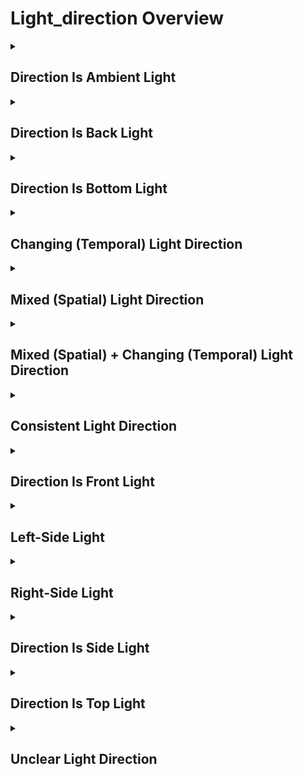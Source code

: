 # Light_direction Overview

<details>
<summary><h2>Direction Is Ambient Light</h2></summary>


<h3>🔵 Label Name:</h3>
<code>direction_is_ambient_light</code>


<h3>📖 Definition:</h3>
Are all subjects consistently lit with no dominant light direction, as shadows and highlights do not indicate a dominant (or key) light from the side, top, bottom, front, or back?

<details>
<summary><h4> Question (Definition)</h4></summary>

</details>

<details>
<summary><h4> Alternative Question</h4></summary>

- Is the lighting on the subject evenly distributed without a clear direction?

- Does the video feature illumination without a strong directional source?

- Is the subject lit primarily by soft, non-directional ambient light?

- Does the shot lack a dominant light source coming from one direction?

- Is the lighting in the scene diffuse, without strong highlights or shadows?

- Does the subject appear illuminated by scattered or indirect lighting?

- Is the main illumination provided by ambient, environmental light?

- Does the video rely on a soft, uniform light source rather than directional lighting?

</details>

<details>
<summary><h4> Prompt (Definition)</h4></summary>

- All subjects are consistently lit with no dominant light direction, as shadows and highlights do not indicate a dominant (or key) light from the side, top, bottom, front, or back.

</details>

<details>
<summary><h4> Alternative Prompt</h4></summary>

- A shot where the subject is lit with soft, ambient lighting.

- A video where the illumination is diffuse without strong highlights.

- A scene featuring non-directional light with an even glow.

- A sequence where scattered or indirect light provides illumination.

- A shot with balanced lighting, lacking a dominant light source.

- A video where no single light direction defines the subject’s appearance.

- A scene relying on ambient illumination rather than focused light.

- A shot where the subject appears naturally lit with no strong shadows.

</details>

<h4>🟢 Positive:</h4>
<code>self.lighting_setup.direction_is_ambient_light is True</code>

<h4>🔴 Negative:</h4>
<code>self.lighting_setup.direction_is_ambient_light is False</code>

</details>

<details>
<summary><h2>Direction Is Back Light</h2></summary>


<h3>🔵 Label Name:</h3>
<code>direction_is_back_light</code>


<h3>📖 Definition:</h3>
Are all subjects consistently back-lit by a noticeable (or key) light (not just ambient or fill light) coming from the far side, with the light source positioned within a 90-degree angle behind them, facing away from the camera?

<details>
<summary><h4> Question (Definition)</h4></summary>

</details>

<details>
<summary><h4> Alternative Question</h4></summary>

- Is the subject illuminated from behind?

- Does the lighting create a silhouette effect with strong contrast?

- Is the subject primarily lit from the back?

- Does the shot feature backlighting as the dominant illumination?

- Is the subject's front side darker due to backlight emphasis?

- Does the lighting come from behind the subject rather than the front?

- Is the scene primarily defined by a strong backlight?

- Is the main source of illumination positioned behind the subject?

</details>

<details>
<summary><h4> Prompt (Definition)</h4></summary>

- All subjects are consistently back-lit by noticeable (or key) light (not just ambient or fill light) coming from the far side, with the light source positioned within a 90-degree angle behind them, facing away from the camera.

</details>

<details>
<summary><h4> Alternative Prompt</h4></summary>

- The subject is illuminated from behind.

- A video where the subject is lit from the back, creating contrast.

- A scene featuring strong backlighting with silhouetting effects.

- A sequence where backlight defines the subject's appearance.

- A shot highlighting the subject’s edges through backlighting.

- A video where the lighting is primarily positioned behind the subject.

- A scene emphasizing backlight effects with shadowed front areas.

- A shot where the subject's front remains darker due to backlight.

</details>

<h4>🟢 Positive:</h4>
<code>self.lighting_setup.direction_is_back_light is True</code>

<h4>🔴 Negative:</h4>
<code>self.lighting_setup.direction_is_back_light is False</code>

</details>

<details>
<summary><h2>Direction Is Bottom Light</h2></summary>


<h3>🔵 Label Name:</h3>
<code>direction_is_bottom_light</code>


<h3>📖 Definition:</h3>
Are all subjects consistently illuminated by bottom lighting, with noticeable (or key) light (not just ambient or fill light) coming from below and casting shadows upward?

<details>
<summary><h4> Question (Definition)</h4></summary>

</details>

<details>
<summary><h4> Alternative Question</h4></summary>

- Is the subject illuminated from below, casting shadows upward?

- Does the lighting create upward-facing shadows on the subject?

- Is the scene characterized by light coming from underneath?

- Does the shot feature bottom lighting as the main illumination?

- Is the subject’s face or body partially obscured due to under-lighting?

- Does the video emphasize shadows above the subject’s eyes or chin?

- Is the main source of illumination positioned directly below?

- Is the subject’s form shaped by a strong upward lighting effect?

</details>

<details>
<summary><h4> Prompt (Definition)</h4></summary>

- All subjects are consistently illuminated by bottom lighting, with noticeable (or key) light (not just ambient or fill light) coming from below and casting shadows upward.

</details>

<details>
<summary><h4> Alternative Prompt</h4></summary>

- The subject is illuminated from below, casting shadows upward.

- A video where the subject is dramatically lit from underneath.

- A scene featuring eerie bottom lighting contrast.

- A sequence where under-lighting creates an unnatural look on the subject.

- A shot where the subject’s features are shaped by bottom-up light.

- A video where shadows form above the subject due to under-lighting.

- A scene with strong highlights on the subject’s lower face and body.

- A shot where the subject appears unsettling due to strong upward light.

</details>

<h4>🟢 Positive:</h4>
<code>self.lighting_setup.direction_is_bottom_light is True</code>

<h4>🔴 Negative:</h4>
<code>self.lighting_setup.direction_is_bottom_light is False</code>

</details>

<details>
<summary><h2>Changing (Temporal) Light Direction</h2></summary>


<h3>🔵 Label Name:</h3>
<code>direction_is_complex_changing</code>


<h3>📖 Definition:</h3>
Does the dominant light direction on the subject(s) change over time, as judged from the camera's perspective?

<details>
<summary><h4> Question (Definition)</h4></summary>

</details>

<details>
<summary><h4> Alternative Question</h4></summary>

- Does the side of the subject that appears lit shift during the video?

- Does the light source move or change during the shot?

- Does the subject move into a new light zone that changes the directional effect?

</details>

<details>
<summary><h4> Prompt (Definition)</h4></summary>

- The dominant light direction on the subject(s) changes over time, as judged from the camera’s perspective.

</details>

<details>
<summary><h4> Alternative Prompt</h4></summary>

- A video where the lit side of the subject shifts during the shot.

- A scene where the light source moves or changes, altering the direction.

- A shot where the subject moves into a new light zone, changing the directional effect.

</details>

<h4>🟢 Positive:</h4>
<code>self.lighting_setup.direction_is_complex_changing is True</code>

<h4>🔴 Negative:</h4>
<code>self.lighting_setup.direction_is_complex_changing is False</code>

</details>

<details>
<summary><h2>Mixed (Spatial) Light Direction</h2></summary>


<h3>🔵 Label Name:</h3>
<code>direction_is_complex_contrasting</code>


<h3>📖 Definition:</h3>
Are different parts of the subject, or different subjects, lit by different dominant light directions simultaneously, with no single direction applying across the entire subject or all subjects in the frame?

<details>
<summary><h4> Question (Definition)</h4></summary>

</details>

<details>
<summary><h4> Alternative Question</h4></summary>

- Are multiple subjects in the same frame lit from different directions?

- Do light sources hit separate regions of the subject from distinct angles at the same time?

</details>

<details>
<summary><h4> Prompt (Definition)</h4></summary>

- Different parts of the subject, or different subjects, are lit by different dominant light directions simultaneously, with no single direction applying across the entire subject or all subjects in the frame.

</details>

<details>
<summary><h4> Alternative Prompt</h4></summary>

- A scene with multiple subjects lit from different directions.

- A subject with different regions lit from distinct angles simultaneously.

</details>

<h4>🟢 Positive:</h4>
<code>self.lighting_setup.direction_is_complex_contrasting is True</code>

<h4>🔴 Negative:</h4>
<code>self.lighting_setup.direction_is_complex_contrasting is False</code>

</details>

<details>
<summary><h2>Mixed (Spatial) + Changing (Temporal) Light Direction</h2></summary>


<h3>🔵 Label Name:</h3>
<code>direction_is_complex_others</code>


<h3>📖 Definition:</h3>
Are different parts of the subject (or different subjects) lit by different directions simultaneously, and do these directions also change over time, so the dominant light direction varies both spatially and temporally?

<details>
<summary><h4> Question (Definition)</h4></summary>

</details>

<details>
<summary><h4> Alternative Question</h4></summary>

- Do different areas get lit from different directions, and those directions change during the video?

- Are multiple subjects each lit from different directions, and their lighting direction shifts over time?

</details>

<details>
<summary><h4> Prompt (Definition)</h4></summary>

- Different parts of the subject (or different subjects) are lit by different directions simultaneously, and these directions also change over time, so the dominant light direction varies both spatially and temporally.

</details>

<details>
<summary><h4> Alternative Prompt</h4></summary>

- A scene where different regions are lit from different directions, and those directions change during the video.

- A video with multiple subjects, each lit from different directions, and their lighting direction shifts over time.

</details>

<h4>🟢 Positive:</h4>
<code>self.lighting_setup.direction_is_complex_others is True</code>

<h4>🔴 Negative:</h4>
<code>self.lighting_setup.direction_is_complex_others is False</code>

</details>

<details>
<summary><h2>Consistent Light Direction</h2></summary>


<h3>🔵 Label Name:</h3>
<code>direction_is_consistent</code>


<h3>📖 Definition:</h3>
Is the subject consistently lit with the same light direction throughout the video and uniform across the entire subject's surface?

<details>
<summary><h4> Question (Definition)</h4></summary>

</details>

<details>
<summary><h4> Alternative Question</h4></summary>

- Does the light direction remain the same for the entire video?

- Is the direction of light uniform across the subject at all times?

</details>

<details>
<summary><h4> Prompt (Definition)</h4></summary>

- The subject is consistently lit with the same light direction throughout the video and uniform across the entire subject's surface.

</details>

<details>
<summary><h4> Alternative Prompt</h4></summary>

- A video where the light direction does not change at any point.

- A scene where the subject is always lit from the same direction.

- A shot where the light direction is uniform across the subject.

</details>

<h4>🟢 Positive:</h4>
<code>self.lighting_setup.direction_is_consistent is True</code>

<h4>🔴 Negative:</h4>
<code>self.lighting_setup.direction_is_consistent is False</code>

</details>

<details>
<summary><h2>Direction Is Front Light</h2></summary>


<h3>🔵 Label Name:</h3>
<code>direction_is_front_light</code>


<h3>📖 Definition:</h3>
Are all subjects consistently front-lit by a noticeable (or key) light (not just ambient or fill light) coming from the camera side, with the light source positioned within a 90-degree angle in front of them, extending toward the camera?

<details>
<summary><h4> Question (Definition)</h4></summary>

</details>

<details>
<summary><h4> Alternative Question</h4></summary>

- Is the subject illuminated from the front?

- Does the lighting create an evenly lit appearance on the subject?

- Is the subject's face or body fully illuminated with minimal shadows?

- Does the shot feature front lighting as the dominant illumination?

- Is the scene characterized by a lack of strong shadows on the subject?

- Is the main source of illumination coming from the front?

- Is the subject’s visibility defined by direct front lighting?

- Does the video showcase the subject clearly due to front lighting?

</details>

<details>
<summary><h4> Prompt (Definition)</h4></summary>

- All subjects are consistently front-lit by noticeable (or key) light (not just ambient or fill light) coming from the camera side, with the light source positioned within a 90-degree angle in front of them, extending toward the camera.

</details>

<details>
<summary><h4> Alternative Prompt</h4></summary>

- The subject is illuminated from the front.

- A video where the subject is evenly lit from the front.

- A scene featuring clear front lighting without harsh shadows.

- A sequence where front light highlights the subject evenly.

- A shot where the subject is fully visible due to front lighting.

- A video where front light minimizes dramatic contrasts.

- A scene where front light provides an evenly distributed glow.

- A shot with balanced illumination from a front-facing light source.

</details>

<h4>🟢 Positive:</h4>
<code>self.lighting_setup.direction_is_front_light is True</code>

<h4>🔴 Negative:</h4>
<code>self.lighting_setup.direction_is_front_light is False</code>

</details>

<details>
<summary><h2>Left-Side Light</h2></summary>


<h3>🔵 Label Name:</h3>
<code>direction_is_left_side</code>


<h3>📖 Definition:</h3>
Are all subjects consistently illuminated by side lighting, with noticeable (or key) light (not just ambient or fill light) coming from the left side of each subject as seen from the camera, causing one side to appear more lit and the opposite side darker?

<details>
<summary><h4> Question (Definition)</h4></summary>

</details>

<details>
<summary><h4> Alternative Question</h4></summary>

- Does the subject have a clear left-side light source?

- Is the left side of the subject more illuminated than the right?

- Does the lighting create a visible shadow on the right side of the subject?

</details>

<details>
<summary><h4> Prompt (Definition)</h4></summary>

- All subjects are consistently illuminated by side lighting, with noticeable (or key) light (not just ambient or fill light) coming from the left side of each subject as seen from the camera, causing one side to appear more lit and the opposite side darker.

</details>

<details>
<summary><h4> Alternative Prompt</h4></summary>

- A subject with the left side more brightly lit than the right.

- A scene where the left-side lighting creates a shadow on the right side of the subject.

- A shot where the key light is positioned to the left of the subject from the camera's perspective.

</details>

<h4>🟢 Positive:</h4>
<code>self.lighting_setup.direction_is_left_side is True</code>

<h4>🔴 Negative:</h4>
<code>self.lighting_setup.direction_is_left_side is False</code>

</details>

<details>
<summary><h2>Right-Side Light</h2></summary>


<h3>🔵 Label Name:</h3>
<code>direction_is_right_side</code>


<h3>📖 Definition:</h3>
Are all subjects consistently illuminated by side lighting, with noticeable (or key) light (not just ambient or fill light) coming from the right side of each subject as seen from the camera, causing one side to appear more lit and the opposite side darker?

<details>
<summary><h4> Question (Definition)</h4></summary>

</details>

<details>
<summary><h4> Alternative Question</h4></summary>

- Does the subject have a clear right-side light source?

- Is the right side of the subject more illuminated than the left?

- Does the lighting create a visible shadow on the left side of the subject?

</details>

<details>
<summary><h4> Prompt (Definition)</h4></summary>

- All subjects are consistently illuminated by side lighting, with noticeable (or key) light (not just ambient or fill light) coming from the right side of each subject as seen from the camera, causing one side to appear more lit and the opposite side darker.

</details>

<details>
<summary><h4> Alternative Prompt</h4></summary>

- A subject with the right side more brightly lit than the left.

- A scene where the right-side lighting creates a shadow on the left side of the subject.

- A shot where the key light is positioned to the right of the subject from the camera's perspective.

</details>

<h4>🟢 Positive:</h4>
<code>self.lighting_setup.direction_is_right_side is True</code>

<h4>🔴 Negative:</h4>
<code>self.lighting_setup.direction_is_right_side is False</code>

</details>

<details>
<summary><h2>Direction Is Side Light</h2></summary>


<h3>🔵 Label Name:</h3>
<code>direction_is_side_light</code>


<h3>📖 Definition:</h3>
Is there a noticeable light source consistently illuminating the subject from one side (side lighting) as seen from the camera’s perspective?

<details>
<summary><h4> Question (Definition)</h4></summary>

</details>

<details>
<summary><h4> Alternative Question</h4></summary>

- Is the subject illuminated from the side?

- Does the lighting create noticeable highlights on one side of the subject?

- Is the scene characterized by strong light contrast from one direction?

- Does the shot feature a dominant sidelight as the main illumination?

- Is the subject’s face or body partially shadowed due to side lighting?

- Does the video showcase dramatic lighting contrast with sidelight emphasis?

- Is the main source of illumination positioned to the side?

- Is the subject’s form defined by a strong sidelight effect?

</details>

<details>
<summary><h4> Prompt (Definition)</h4></summary>

- There is a noticeable light source consistently illuminating the subject from one side (side lighting), as seen from the camera’s perspective.

</details>

<details>
<summary><h4> Alternative Prompt</h4></summary>

- The subject is illuminated from the side, creating strong contrast and shadows on one side.

- A video where the subject is dramatically lit from one direction.

- A scene featuring noticeable side lighting contrast.

- A sequence where side light creates depth and shadow on the subject.

- A shot where the subject’s form is emphasized by sidelight contrast.

- A video where shadows and highlights form due to side illumination.

- A scene with a strong directional light source from the side.

- A shot where the subject’s face or body has strong light-shadow separation.

</details>

<h4>🟢 Positive:</h4>
<code>self.lighting_setup.direction_is_side_light is True</code>

<h4>🔴 Negative:</h4>
<code>self.lighting_setup.direction_is_side_light is False</code>

</details>

<details>
<summary><h2>Direction Is Top Light</h2></summary>


<h3>🔵 Label Name:</h3>
<code>direction_is_top_light</code>


<h3>📖 Definition:</h3>
Are all subjects consistently illuminated by top lighting, with noticeable (or key) light (not just ambient or fill light) coming from above and casting shadows downward?

<details>
<summary><h4> Question (Definition)</h4></summary>

</details>

<details>
<summary><h4> Alternative Question</h4></summary>

- Is the subject illuminated from above, casting shadows downward?

- Does the lighting create downward-facing shadows on the subject?

- Is the scene characterized by highlights on top and shadows below?

- Does the shot feature top lighting as the main illumination?

- Is the subject’s face or body partially obscured due to overhead light?

- Does the video emphasize shadows under the subject’s eyes or chin?

- Is the main source of illumination positioned directly above?

- Is the subject’s form shaped by a strong overhead lighting effect?

</details>

<details>
<summary><h4> Prompt (Definition)</h4></summary>

- All subjects are consistently illuminated by top lighting, with noticeable (or key) light (not just ambient or fill light) coming from above and casting shadows downward.

</details>

<details>
<summary><h4> Alternative Prompt</h4></summary>

- The subject is illuminated from above, casting shadows downward.

- A video where the subject is dramatically lit from above.

- A scene featuring strong top lighting contrast.

- A sequence where top light creates directional depth on the subject.

- A shot where the subject’s features are shaped by overhead light.

- A video where shadows form beneath the subject due to top lighting.

- A scene with strong highlights on the subject’s head and shoulders.

- A shot where the subject appears sculpted due to strong top-down light.

</details>

<h4>🟢 Positive:</h4>
<code>self.lighting_setup.direction_is_top_light is True</code>

<h4>🔴 Negative:</h4>
<code>self.lighting_setup.direction_is_top_light is False</code>

</details>

<details>
<summary><h2>Unclear Light Direction</h2></summary>


<h3>🔵 Label Name:</h3>
<code>direction_is_unknown</code>


<h3>📖 Definition:</h3>
Is the lighting direction on the subject unable to be reliably judged because the video may lack a clear subject lit by external light, lack a subject altogether (e.g., scenery shot), feature both complex subject transitions and light direction that varies across regions or time, or be too stylized or abstract to physically interpret the lighting setup?

<details>
<summary><h4> Question (Definition)</h4></summary>

</details>

<details>
<summary><h4> Alternative Question</h4></summary>

- Is there no clear and lightable subject (e.g., scenery-only shot)?

- Does the subject change and the light direction also change?

- Is the scene 2D, stylized, or flat-rendered, making light direction uninterpretable?

- Is the light direction too ambiguous to judge?

</details>

<details>
<summary><h4> Prompt (Definition)</h4></summary>

- Lighting direction on the subject cannot be reliably judged because the video may lack a clear subject lit by external light, lack a subject altogether (e.g., scenery shot), feature both complex subject transitions and light direction that varies across regions or time, or be too stylized or abstract to physically interpret the lighting setup.

</details>

<details>
<summary><h4> Alternative Prompt</h4></summary>

- A scene with no clear and lightable subject.

- A video where the subject and light direction both change.

- A 2D or stylized scene where light direction cannot be interpreted.

- A shot where light direction is too ambiguous to judge.

</details>

<h4>🟢 Positive:</h4>
<code>self.lighting_setup.direction_is_unknown is True</code>

<h4>🔴 Negative:</h4>
<code>self.lighting_setup.direction_is_unknown is False</code>

</details>
